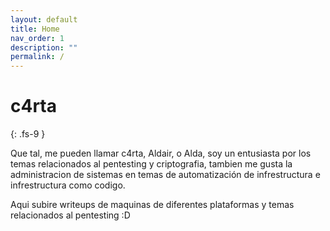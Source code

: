 ```yaml
---
layout: default
title: Home
nav_order: 1
description: ""
permalink: /
---
```


# c4rta
{: .fs-9 }

Que tal, me pueden llamar c4rta, Aldair, o Alda, soy un entusiasta por los temas relacionados al pentesting y criptografia, tambien me gusta la administracion de sistemas en temas de automatización de infrestructura e infrestructura como codigo.

Aqui subire writeups de maquinas de diferentes plataformas y temas relacionados al pentesting :D
